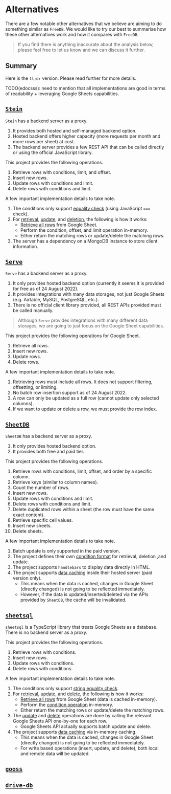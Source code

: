 # Alternatives

There are a few notable other alternatives that we believe are aiming to do something similar as `FreeDB`.
We would like to try our best to summarise how these other alternatives work and how it compares with `FreeDB`.

> If you find there is anything inaccurate about the analysis below,
> please feel free to let us know and we can discuss it further.

## Summary

Here is the `tl;dr` version. Please read further for more details.

TODO(edocsss): need to mention that all implementations are good in terms of readability + leveraging Google Sheets capabilities.

## [`Stein`](https://github.com/SteinHQ/Stein)

`Stein` has a backend server as a proxy.

1. It provides both hosted and self-managed backend option.
2. Hosted backend offers higher capacity (more requests per month and more rows per sheet) at cost.
3. The backend server provides a few REST API that can be called directly or using the official JavaScript library.

This project provides the following operations.

1. Retrieve rows with conditions, limit, and offset.
2. Insert new rows.
3. Update rows with conditions and limit.
4. Delete rows with conditions and limit.

A few important implementation details to take note.

1. The conditions only support [equality check](https://github.com/SteinHQ/Stein/blob/master/controllers/objectDoesMatch.js) (using JavaScript `===` check).
2. For [retrieval](https://github.com/SteinHQ/Stein/blob/master/controllers/readSheet.js),
   [update](https://github.com/SteinHQ/Stein/blob/master/controllers/editRow.js), and
   [deletion](https://github.com/SteinHQ/Stein/blob/master/controllers/deleteRow.js), the following is how it works:
   - [Retrieve all rows](https://github.com/SteinHQ/Stein/blob/master/controllers/retrieveSheet.js) from Google Sheet.
   - Perform the condition, offset, and limit operation in-memory.
   - Either return the matching rows or update/delete the matching rows.
3. The server has a dependency on a MongoDB instance to store client information.

### 

## [`Serve`](https://www.withserve.com/)

`Serve` has a backend server as a proxy.

1. It only provides hosted backend option (currently it seems it is provided for free as of 24 August 2022).
2. It provides integrations with many data storages, not just Google Sheets (e.g. Airtable, MySQL, PostgreSQL, etc.).
3. There is no official client library provided, all REST APIs provided must be called manually.

> Although `Serve` provides integrations with many different data storages, we are going to just
> focus on the Google Sheet capabilities.

This project provides the following operations for Google Sheet.

1. Retrieve all rows.
2. Insert new rows.
3. Update rows.
4. Delete rows.

A few important implementation details to take note.

1. Retrieving rows must include all rows. It does not support filtering, offsetting, or limiting.
2. No batch row insertion support as of 24 August 2022.
3. A row can only be updated as a full row (cannot update only selected columns).
4. If we want to update or delete a row, we must provide the row index.

## [`SheetDB`](https://sheetdb.io/)

`SheetDB` has a backend server as a proxy.

1. It only provides hosted backend option. 
2. It provides both free and paid tier.

This project provides the following operations.

1. Retrieve rows with conditions, limit, offset, and order by a specific column.
2. Retrieve keys (similar to column names).
3. Count the number of rows.
4. Insert new rows.
5. Update rows with conditions and limit.
6. Delete rows with conditions and limit.
7. Delete duplicated rows within a sheet (the row must have the same exact content).
8. Retrieve specific cell values.
9. Insert new sheets.
10. Delete sheets.

A few important implementation details to take note.

1. Batch update is only supported in the paid version.
2. The project defines their own [condition format](https://docs.sheetdb.io/#get-search-in-document) for retrieval, deletion ,and update.
3. The project supports `handlebars` to display data directly in HTML.
4. The project supports [data caching](https://docs.sheetdb.io/#caching) inside their hosted server (paid version only).
   - This means when the data is cached, changes in Google Sheet (directly changed) is not going to be reflected immediately.
   - However, if the data is updated/inserted/deleted via the APIs provided by `SheetDB`, the cache will be invalidated.

## [`sheetsql`](https://github.com/joway/sheetsql)

`sheetsql` is a TypeScript library that treats Google Sheets as a database. There is no backend server as a proxy.

This project provides the following operations.

1. Retrieve rows with conditions.
2. Insert new rows.
3. Update rows with conditions.
4. Delete rows with conditions.

A few important implementation details to take note.

1. The conditions only support [string equality check](https://github.com/joway/sheetsql/blob/master/src/storage.ts#L77).
2. For [retrieval](https://github.com/joway/sheetsql/blob/master/src/storage.ts#L108),
   [update](https://github.com/joway/sheetsql/blob/master/src/storage.ts#L134), and
   [delete](https://github.com/joway/sheetsql/blob/master/src/storage.ts#L173), the following is how it works:
   - [Retrieve all rows](https://github.com/joway/sheetsql/blob/master/src/storage.ts#L209) from Google Sheet (data is cached in-memory).
   - Perform the [condition operation](https://github.com/joway/sheetsql/blob/master/src/storage.ts#L61) in-memory.
   - Either return the matching rows or update/delete the matching rows.
3. The [update](https://github.com/joway/sheetsql/blob/master/src/storage.ts#L148) and [delete](https://github.com/joway/sheetsql/blob/master/src/storage.ts#L180)
   operations are done by calling the relevant Google Sheets API one-by-one for each row.
   - Google Sheets API actually supports batch update and delete.
4. The project supports [data caching](https://github.com/joway/sheetsql/blob/master/src/storage.ts#L201) via in-memory caching.
   - This means when the data is cached, changes in Google Sheet (directly changed) is not going to be reflected immediately.
   - For write based operations (insert, update, and delete), both local and remote data will be updated.

## [`gooss`](https://github.com/Stuk/gooss)

## [`drive-db`](https://github.com/franciscop/drive-db)